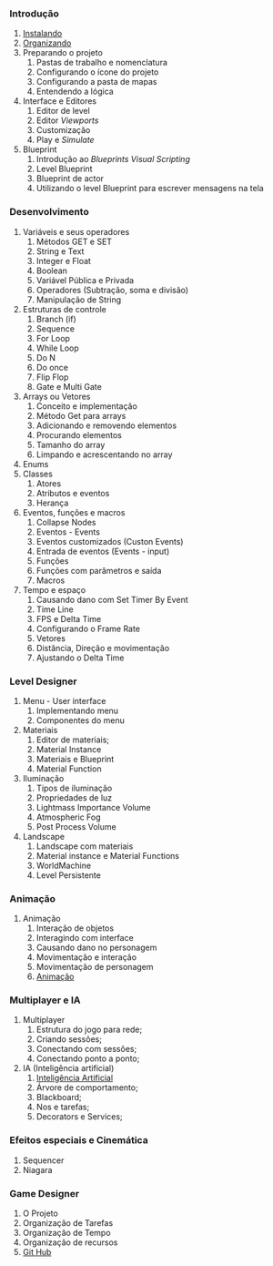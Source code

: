 ### Introdução
1. [Instalando](https://myerco.github.io/unreal-engine/modulo1/1-instalando.html)
1. [Organizando](https://myerco.github.io/unreal-engine/modulo1/2-organizando.html)
1. Preparando o projeto  
    1. Pastas de trabalho e nomenclatura
    1. Configurando o ícone do projeto
    1. Configurando a pasta de mapas
    1. Entendendo a lógica
1. Interface e Editores  
    1. Editor de level
    1. Editor *Viewports*
    1. Customização
    1. Play e *Simulate*
1. Blueprint  
    1. Introdução ao *Blueprints Visual Scripting*
    1. Level Blueprint
    1. Blueprint de actor
    1. Utilizando o level Blueprint para escrever   mensagens na tela   

### Desenvolvimento     
1. Variáveis e seus operadores  
    1. Métodos GET e SET
    1. String e Text
    1. Integer e Float
    1. Boolean
    1. Variável Pública e Privada
    1. Operadores (Subtração, soma e divisão)
    1. Manipulação de String
1. Estruturas de controle  
    1. Branch (if)
    1. Sequence
    1. For Loop
    1. While Loop
    1. Do N
    1. Do once
    1. Flip Flop
    1. Gate e Multi Gate
1. Arrays ou Vetores  
    1. Conceito e implementação
    1. Método Get para arrays
    1. Adicionando e removendo elementos
    1. Procurando elementos
    1. Tamanho do array
    1. Limpando e acrescentando no array
1. Enums  
1. Classes  
    1. Atores
    1. Atributos e eventos
    1. Herança   
1. Eventos, funções e macros  
    1. Collapse Nodes
    1. Eventos - Events
    1. Eventos customizados (Custon Events)
    1. Entrada de eventos (Events - input)
    1. Funções
    1. Funções com parâmetros e saída
    1. Macros
1. Tempo e espaço  
    1. Causando dano com Set Timer By Event
    1. Time Line
    1. FPS e Delta Time
    1. Configurando o Frame Rate
    1. Vetores
    1. Distância, Direção e movimentação
    1. Ajustando o Delta Time   

### Level Designer  
1. Menu - User interface  
    1. Implementando menu
    1. Componentes do menu
1. Materiais  
    1. Editor de materiais;
    1. Material Instance
    1. Materiais e Blueprint
    1. Material Function
1. Iluminação  
    1. Tipos de iluminação
    1. Propriedades de luz
    1. Lightmass Importance Volume
    1. Atmospheric Fog
    1. Post Process Volume  
1. Landscape  
    1. Landscape com materiais
    1. Material instance e Material Functions
    1. WorldMachine
    1. Level Persistente

### Animação  
1. Animação  
    1. Interação de objetos
    1. Interagindo com interface
    1. Causando dano no personagem
    1. Movimentação e interação
    1. Movimentação de personagem
    1. [Animação](https://myerco.github.io/unreal-engine/5-animacao.html)

### Multiplayer e IA  
1. Multiplayer  
    1. Estrutura do jogo para rede;
    1. Criando sessões;
    1. Conectando com sessões;
    1. Conectando ponto a ponto;
1. IA (Inteligência artificial)  
    1. [Inteligência Artificial](https://myerco.github.io/unreal-engine/4-inteligenciaArtificial.html)
    1. Árvore de comportamento;
    1. Blackboard;
    1. Nos e tarefas;
    1. Decorators e Services;

### Efeitos especiais e Cinemática  
1. Sequencer  
1. Niagara

### Game Designer
1. O Projeto
1. Organização de Tarefas
1. Organização de Tempo
1. Organização de recursos
1. [Git Hub](https://myerco.github.io/unreal-engine/modulo1/3-github.html)  
